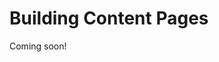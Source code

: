 # Building Content Pages

Coming soon!

<!-- Several Fragments are available by default that you can use to build your Content Page. You can also [develop your own Page Fragments](TODO). Once you've [added a Content Page](./adding-a-page-to-a-site.md) and have the [Content Page elements](./content-pages-overview.md) you need (Sections, Components, Widgets, etc.), follow these steps to build your Content Page:

1. If you're not already on your Content Page, open the Product Menu and go to *Site Builder* &rarr; *Pages* under your Site's Menu. Content Pages can't be edited live; they must be edited through the *Site Builder*.

1. Open the *Actions* Menu for the Content Page in the Public or Private Page Set and select *Edit*, or go to the Content Page on the Site and click the pencil icon ![pencil](../../../../icon-pencil.png) in the Control Menu to edit the Content Page. You're presented with a blank page at first.

  ![A Content Page is blank to begin with. You must add Fragments to it to build it.](./building-content-pages/images/01.png)

1. Add a combination of these Page Fragment UI pieces to build the foundation for the Content Page. See [Content Page Elements](./content-pages-overview.md) for an explanation of these elements. Click the UI element below that you want to add and follow the instructions in the section:

  * [Component](#add-a-component)
  * [Layout](#add-a-layout)
  * [Section](#add-a-section)
  * [Widget](#add-a-widget)

  ![Add Fragments to the page to create the mockup you want.](./building-content-pages/images/02.png)

1. Modify the editable portions of the Page Fragments to complete the design for the Content Page. Click the editable element below that you want to update and follow the instructions in the section:

  * [Images](#modify-editable-images)
  * [Links/buttons](#modify-editable-links)
  * [Text](#modify-editable-text)

  You can also map the editable fragments. Follow the instructions in the [Mapping Fragments](#mapping-fragments) section to learn how.

  ![Modify the Fragments to display the content you want.](./building-content-pages/images/03.png)

1. As you work, a draft of the page is automatically saved. Click the *Publish* button in the top right to make the updates available to the live page.

## Add a Section

1. Open the Sections Menu.

1. Open the Collection that the Section belongs to and drag it directly onto the page.

1. Optionally edit the Section's background color (![Background Color](../../../../images/icon-color.png)), background image, and spacing. Since these options are available to marketers and Administrators editing a page, the options are limited, and the color palette can be set by the Fragment developer.

  ![The Section management tool provides powerful tools, but with the training wheels still on.](./building-content-pages/images/04.png)

1. [Complete the remaining steps to build the Content Page](#building-the-content-page).

## Add a Layout

1. Open the *Section Builder* Menu and open the *Layouts* panel.

1. Drag the Layout onto the page, above or below an existing Layout or Section.

1. Optionally resize the Layout's columns. Click inside the Section containing the Layout and drag one of the blue handles that appear left or right to adjust the column widths.

1. Optionally specify a background image for a Layout from Section Builder. Click the Layout, select *Layout Background Image*, and define the image to display.

  ![Layouts have options for background color, background image, and spacing.](./building-content-pages/images/05.png)

  ```note::
    Mapping a Layout background image is available in Liferay DXP 7.2 SP1+ and Liferay Portal 7.2 GA2+.
  ```

1. [Complete the remaining steps to build the Content Page](#building-the-content-page).

## Add a Component

1. Open the *Section Builder* Menu and open the Collection that the Component belongs to. By default, only the *Basic Components* Collection is available.

1. Drag a Component to a column of an existing Layout, or add it outside an existing Layout to automatically place it in a one column Layout. While Sections should be complete by themselves, Components work together to build pages piece by piece. Repeat this step to add as many Components as you need. Multiple Components can be added to one column.

1. Optionally modify the basic styling of the Component. Click the Component and select the Fragment Configuration Cog icon. Any changes you make are applied live. You can remove, duplicate, and configure the Components you add to the page.

  ![Add some images, and the big picture comes together.](./building-content-pages/images/06.png)

1. [Complete the remaining steps to build the Content Page](#building-the-content-page).

## Add a Widget

1. Open the *Widgets* Menu and click the category that contains the Widget.

1. Drag the Widget to a column of an existing Layout, or add it outside an existing Layout to automatically place it in a one column Layout.

1. [Complete the remaining steps to build the Content Page](#building-the-content-page).

## Modify Editable Images

1. Click on the image Component that you want to replace.

1. Click (![Image Properties](../../../../images/icon-edit.png)).

1. Click *Select* to upload an image from Docs and Media or define an image URL. Click *Clear* to reset the image. You can also specify an image description.

  ```note::
    Mapping a Layout background image is available in Liferay DXP 7.2 SP1+ and Liferay Portal 7.2 GA2+.
  ```

  For more information on developing editable images, see [Making Images Editable](TODO).

1. [Complete the remaining steps to build the Content Page](#building-the-content-page).

## Modify Editable Links

1. Click on the link or button that you want to edit.

1. Click on (![Edit](../../../../images/icon-edit.png)) to edit the link text, (![Link](../../../../images/icon-link.png)) to edit the link properties, or (![Map](../../../../images/icon-map.png)) to edit the link mapping (described earlier).

  From the Link Properties popup, you can define these link options:

  *Manual:* defines a manual link or maps it to an existing content field.

  * *URL:* sets the link's URL.
  * *Target:* set the link's behavior.

  *From Content Field:*

  * *Content:* sets the content type.
  * *Field:* sets the field to display for the selected content.

  A list of some of the available content fields is shown below:

  * Categories
  * Tags
  * Display Page URL
  * Description
  * Publish Date
  * Summary
  * Title
  * Last Editor Name
  * Author Name
  * Basic Web Content

1. [Complete the remaining steps to build the Content Page](#building-the-content-page).

For more information on developing editable links, see [Creating Editable Links](TODO).

## Modify Editable Text

1. Click on the text that you want to edit.

1. Replace the text if Plain text or use the inline text editor to update the Rich text styles, typographical emphasis, alignment, and list formatting.

1. [Complete the remaining steps to build the Content Page](#building-the-content-page).

## Mapping Elements

You can also map these elements to content. You can set the *Content* for the element (web content article, document, or blog) and choose its applicable *Field* to display (e.g., title, author name, tags, etc.). You can configure this by selecting the element's *Map* button (![Map](../../../../images/icon-map.png)).

```note::
  Many mapping improvements were released in Liferay DXP 7.2 SP1+ and Liferay Portal 7.2 GA2+. For example, mapping editable elements to text/URL fields of existing content and mapping Fragment background images to image fields of existing content. You can also map [custom fields](TODO). To ensure you leverage the latest editable element mapping features, upgrade to these versions.
```

When you create Content Pages, you can create different **Experiences** for users based on User Segments. You can create a unique Experience on any Content Page for any existing User Segment. For more information, see the [Content Page Personalization guide](../11-experience-personalization/02-content-page-personalization.md). -->
